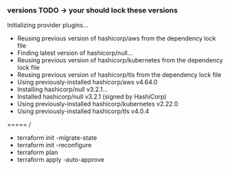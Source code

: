 
### versions TODO -> your should lock these versions
Initializing provider plugins...
- Reusing previous version of hashicorp/aws from the dependency lock file
- Finding latest version of hashicorp/null...
- Reusing previous version of hashicorp/kubernetes from the dependency lock file
- Reusing previous version of hashicorp/tls from the dependency lock file
- Using previously-installed hashicorp/aws v4.64.0
- Installing hashicorp/null v3.2.1...
- Installed hashicorp/null v3.2.1 (signed by HashiCorp)
- Using previously-installed hashicorp/kubernetes v2.22.0
- Using previously-installed hashicorp/tls v4.0.4

===== /
- terraform init -migrate-state 
- terraform init -reconfigure
- terraform plan
- terraform apply -auto-approve